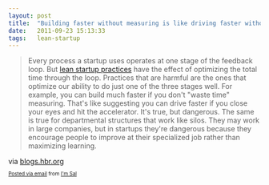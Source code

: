 ```yaml
---
layout: post
title:  "Building faster without measuring is like driving faster without looking."
date:   2011-09-23 15:13:33
tags:   lean-startup
---
```


<div class="posterous_autopost">
<div class="posterous_bookmarklet_entry">
<blockquote class="posterous_long_quote">Every process a startup uses operates at one stage of the feedback loop. But <a href="http://blogs.hbr.org/cs/2010/01/is_entrepreneurship_a_manageme.html">lean startup practices</a> have the effect of optimizing the total time through the loop. Practices that are harmful are the ones that optimize our ability to do just one of the three stages well. For example, you can build much faster if you don't "waste time" measuring. That's like suggesting you can drive faster if you close your eyes and hit the accelerator. It's true, but dangerous. The same is true for departmental structures that work like silos. They may work in large companies, but in startups they're dangerous because they encourage people to improve at their specialized job rather than maximizing learning.</blockquote>
<div class="posterous_quote_citation">via <a href="http://blogs.hbr.org/cs/2010/02/how_much_process_is_too_much.html">blogs.hbr.org</a></div>
</div>
<p style="font-size: 10px;"><a href="http://posterous.com">Posted via email</a> from <a href="http://saintsal.posterous.com/building-faster-without-measuring-is-like-dri">I'm Sal</a></p>

</div>
